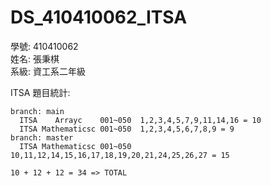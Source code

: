 ﻿# DS_410410062_ITSA  
學號: 410410062  
姓名: 張秉棋  
系級: 資工系二年級  

ITSA 題目統計:
```
branch: main  
  ITSA    Arrayc    001~050  1,2,3,4,5,7,9,11,14,16 = 10  
  ITSA Mathematicsc 001~050  1,2,3,4,5,6,7,8,9 = 9  
branch: master  
  ITSA Mathematicsc 001~050  10,11,12,14,15,16,17,18,19,20,21,24,25,26,27 = 15  
   
10 + 12 + 12 = 34 => TOTAL  
```  
